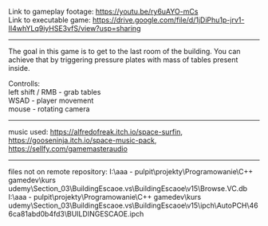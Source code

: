 
Link to gameplay footage:
https://youtu.be/ry6uAYO-mCs
<br>
Link to executable game:
https://drive.google.com/file/d/1jDiPhu1p-jrv1-II4whYLq9iyHSE3vfS/view?usp=sharing
<br>

----------------------------

The goal in this game is to get to the last room of the building.
You can achieve that by triggering pressure plates with mass of tables present inside.

Controlls:
<br>
left shift / RMB - grab tables
<br>
WSAD - player movement
<br>
mouse - rotating camera

----------------------------
music used:
https://alfredofreak.itch.io/space-surfin, 
https://gooseninja.itch.io/space-music-pack, 
https://sellfy.com/gamemasteraudio

----------------------------
files not on remote repository:
I:\aaa - pulpit\projekty\Programowanie\C++ gamedev\kurs udemy\Section_03\BuildingEscaoe\.vs\BuildingEscaoe\v15\Browse.VC.db
I:\aaa - pulpit\projekty\Programowanie\C++ gamedev\kurs udemy\Section_03\BuildingEscaoe\.vs\BuildingEscaoe\v15\ipch\AutoPCH\466ca81abd0b4fd3\BUILDINGESCAOE.ipch
